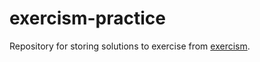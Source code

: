 # exercism-practice

Repository for storing solutions to exercise from [exercism](https://exercism.org/).